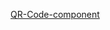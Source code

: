 [QR-Code-component](https://kanyshaiosmonova.github.io/Frontend-Mentor-Challenges/nft-preview-card-component/index.html)